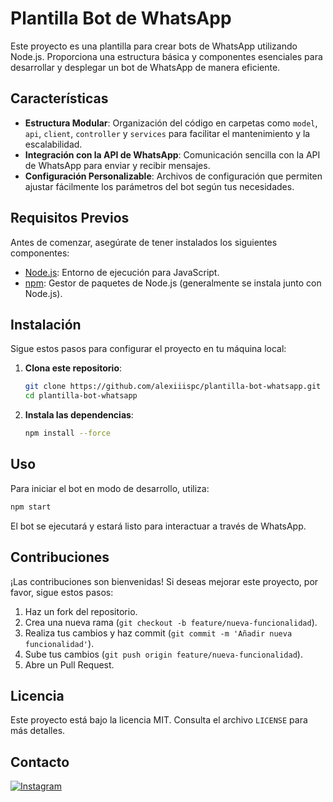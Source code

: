# Plantilla Bot de WhatsApp

Este proyecto es una plantilla para crear bots de WhatsApp utilizando Node.js. Proporciona una estructura básica y componentes esenciales para desarrollar y desplegar un bot de WhatsApp de manera eficiente.

## Características

- **Estructura Modular**: Organización del código en carpetas como `model`, `api`, `client`, `controller` y `services` para facilitar el mantenimiento y la escalabilidad.
- **Integración con la API de WhatsApp**: Comunicación sencilla con la API de WhatsApp para enviar y recibir mensajes.
- **Configuración Personalizable**: Archivos de configuración que permiten ajustar fácilmente los parámetros del bot según tus necesidades.

## Requisitos Previos

Antes de comenzar, asegúrate de tener instalados los siguientes componentes:

- [Node.js](https://nodejs.org/): Entorno de ejecución para JavaScript.
- [npm](https://www.npmjs.com/): Gestor de paquetes de Node.js (generalmente se instala junto con Node.js).

## Instalación

Sigue estos pasos para configurar el proyecto en tu máquina local:

1. **Clona este repositorio**:

   ```bash
   git clone https://github.com/alexiiispc/plantilla-bot-whatsapp.git
   cd plantilla-bot-whatsapp
   ```

2. **Instala las dependencias**:

   ```bash
   npm install --force
   ```
## Uso

Para iniciar el bot en modo de desarrollo, utiliza:

```bash
npm start
```

El bot se ejecutará y estará listo para interactuar a través de WhatsApp.

## Contribuciones

¡Las contribuciones son bienvenidas! Si deseas mejorar este proyecto, por favor, sigue estos pasos:

1. Haz un fork del repositorio.
2. Crea una nueva rama (`git checkout -b feature/nueva-funcionalidad`).
3. Realiza tus cambios y haz commit (`git commit -m 'Añadir nueva funcionalidad'`).
4. Sube tus cambios (`git push origin feature/nueva-funcionalidad`).
5. Abre un Pull Request.

## Licencia

Este proyecto está bajo la licencia MIT. Consulta el archivo `LICENSE` para más detalles.

## Contacto

[![Instagram](https://img.shields.io/badge/Instagram-E4405F?style=for-the-badge&logo=instagram&logoColor=white)](https://www.instagram.com/alexiiispc)
